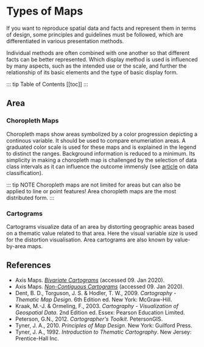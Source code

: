 
# Types of Maps
If you want to reproduce spatial data and facts and represent them in terms of design, some principles and guidelines must be followed, which are differentiated in various presentation methods.

Individual methods are often combined with one another so that different facts can be better represented. Which display method is used is influenced by many aspects, such as the intended use or the scale, and further the relationship of its basic elements and the type of basic display form.

::: tip Table of Contents
[[toc]]
:::

<!--

## Physical Maps

## Political Maps

## Cadastral Maps

## General Reference Map

## Navigational Chart Map

## Aerial Map 

## Point Phenomena

### Isochrones 

### Dot Density Maps

### Graduated Symbol Maps

### Proportional Symbol Map

### Diagrams

### Firefly Maps

## Isopleth Maps 
In isoplet maps isolines are used connecting points of the same value. 

## Line Phenomena

### Network Maps

### Vector Direction Maps

### Isoline Maps

### Distributive Flow Maps-->

## Area 
### Choropleth Maps

Choropleth maps show areas symbolized by a color progression depicting a continous variable. It should be used to compare enumeriation areas. A graduated color scale is used for these maps and is explained in the legend to distinct the ranges. Background information is reduced to a minimum. Its simplicity in making a choropleth map is challenged by the selection of data class intervals as it can influence the outcome immensly (see [article](Guide/classification) on data classification).  

::: tip NOTE
Choropleth maps are not limited for areas but can also be applied to line or point features! Area choropleth maps are the most distributed form.
:::

### Cartograms
Cartograms visualize data of an area by distorting geographic areas based on a thematic value related to that area. Here the visual variable *size* is used for the distortion visualisation. Area cartograms are also known by value-by-area maps. 

<!-- 
### Geological Maps 

### Time-Zone Maps

### Bathymetric Maps

-->


## References
- Axis Maps. *[Bivariate Cartograms](https://www.axismaps.com/guide/multivariate/bivariate-cartograms/)* (accessed 09. Jan 2020). 
- Axis Maps. *[Non-Contiguous Cartograms](https://www.axismaps.com/guide/univariate/cartograms/)* (accessed 09. Jan 2020). 
- Dent, B. D., Torguson, J. S. & Hodler, T. W., 2009. *Cartography - Thematic Map Design*. 6th Edition ed. New York: McGraw-Hill.
- Kraak, M.-J. & Ormeling, F., 2003. *Cartography - Visualization of Geospatial Data*. 2nd Edition ed. Essex: Pearson Education Limited.
- Peterson, G.N., 2012. *Cartographer's Toolkit*. PetersonGIS. 
- Tyner, J. A., 2010. *Principles of Map Design*. New York: Guilford Press.
- Tyner, J. A., 1992. *Introduction to Thematic Cartography*. New Jersey: Prentice-Hall Inc. 